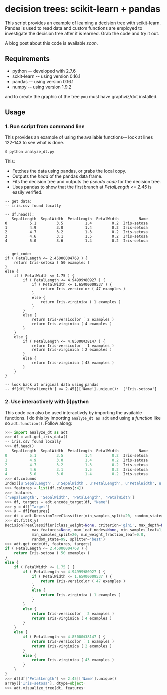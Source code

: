 # decision trees: scikit-learn + pandas

This script provides an example of learning a decision tree with
scikit-learn.  Pandas is used to read data and custom functions are employed
to investigate the decision tree after it is learned.  Grab the code and try
it out.

A blog post about this code is available *soon*.

## Requirements

* python -- developed with 2.7.6
* sckit-learn -- using version 0.16.1
* pandas -- using version 0.16.1
* numpy -- using version 1.9.2

and to create the graphic of the tree you must have graphviz/dot installed.

## Usage

### 1. Run script from command line

This provides an example of using the available functions-- look at lines
122-143 to see what is done.

```bash
$ python analyze_dt.py
```

This:

* Fetches the data using pandas, or grabs the local copy.
* Outputs the *head* of the pandas data frame.
* Fits the decision tree and outputs the *pseudo code* for the decision tree.
* Uses pandas to show that the first branch at *PetalLength <= 2.45* is easily
  verified.

```
-- get data:
-- iris.csv found locally

-- df.head():
   SepalLength  SepalWidth  PetalLength  PetalWidth         Name
0          5.1         3.5          1.4         0.2  Iris-setosa
1          4.9         3.0          1.4         0.2  Iris-setosa
2          4.7         3.2          1.3         0.2  Iris-setosa
3          4.6         3.1          1.5         0.2  Iris-setosa
4          5.0         3.6          1.4         0.2  Iris-setosa


-- get_code:
if ( PetalLength <= 2.45000004768 ) {
    return Iris-setosa ( 50 examples )
}
else {
    if ( PetalWidth <= 1.75 ) {
        if ( PetalLength <= 4.94999980927 ) {
            if ( PetalWidth <= 1.65000009537 ) {
                return Iris-versicolor ( 47 examples )
            }
            else {
                return Iris-virginica ( 1 examples )
            }
        }
        else {
            return Iris-versicolor ( 2 examples )
            return Iris-virginica ( 4 examples )
        }
    }
    else {
        if ( PetalLength <= 4.85000038147 ) {
            return Iris-versicolor ( 1 examples )
            return Iris-virginica ( 2 examples )
        }
        else {
            return Iris-virginica ( 43 examples )
        }
    }
}

-- look back at original data using pandas
-- df[df['PetalLength'] <= 2.45]]['Name'].unique():  ['Iris-setosa']
```

### 2. Use interactively with (i)python

This code can also be used interactively by importing the available functions.
I do this by importing `analyze_dt as adt` and using a *function* like so
`adt.function()`. Follow along:

```python
>>> import analyze_dt as adt
>>> df = adt.get_iris_data()
-- iris.csv found locally
>>> df.head()
   SepalLength  SepalWidth  PetalLength  PetalWidth         Name
0          5.1         3.5          1.4         0.2  Iris-setosa
1          4.9         3.0          1.4         0.2  Iris-setosa
2          4.7         3.2          1.3         0.2  Iris-setosa
3          4.6         3.1          1.5         0.2  Iris-setosa
4          5.0         3.6          1.4         0.2  Iris-setosa
>>> df.columns
Index([u'SepalLength', u'SepalWidth', u'PetalLength', u'PetalWidth', u'Name'], dtype='object')
>>> features = list(df.columns[:4])
>>> features
['SepalLength', 'SepalWidth', 'PetalLength', 'PetalWidth']
>>> df, targets = adt.encode_target(df, "Name")
>>> y = df["Target"]
>>> X = df[features]
>>> dt = adt.DecisionTreeClassifier(min_samples_split=20, random_state=99)
>>> dt.fit(X,y)
DecisionTreeClassifier(class_weight=None, criterion='gini', max_depth=None,
            max_features=None, max_leaf_nodes=None, min_samples_leaf=1,
            min_samples_split=20, min_weight_fraction_leaf=0.0,
            random_state=99, splitter='best')
>>> adt.get_code(dt, features, targets)
if ( PetalLength <= 2.45000004768 ) {
    return Iris-setosa ( 50 examples )
}
else {
    if ( PetalWidth <= 1.75 ) {
        if ( PetalLength <= 4.94999980927 ) {
            if ( PetalWidth <= 1.65000009537 ) {
                return Iris-versicolor ( 47 examples )
            }
            else {
                return Iris-virginica ( 1 examples )
            }
        }
        else {
            return Iris-versicolor ( 2 examples )
            return Iris-virginica ( 4 examples )
        }
    }
    else {
        if ( PetalLength <= 4.85000038147 ) {
            return Iris-versicolor ( 1 examples )
            return Iris-virginica ( 2 examples )
        }
        else {
            return Iris-virginica ( 43 examples )
        }
    }
}
>>> df[df['PetalLength'] <= 2.45]['Name'].unique()
array(['Iris-setosa'], dtype=object)
>>> adt.visualize_tree(dt, features)
```
